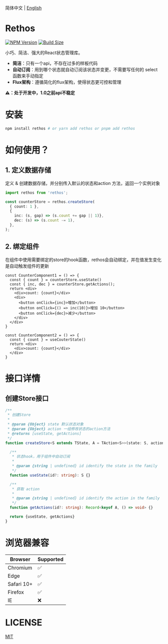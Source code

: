 简体中文 | [English](https://github.com/Basaltic/rethos/blob/main/README.en.md)

# Rethos 

[![NPM Version](https://img.shields.io/npm/v/rethos?style=flat&colorA=brightgreen&colorB=lightgrey)](https://www.npmjs.com/package/rethos)
[![Build Size](https://img.shields.io/bundlephobia/minzip/rethos?label=bundle%20size&style=flat&colorA=brightgreen&colorB=lightgrey)](https://bundlephobia.com/result?p=zustand)

小巧、简洁、强大的React状态管理库。

* **简洁**：只有一个api，不存在过多的样板代码
* **自动订阅**：用到哪个状态就自动订阅该状态并变更，不需要写任何的 select 函数来手动指定
* **Flux架构**：遵循简化的flux架构，使得状态更可控和管理

**⚠️：处于开发中，1.0之前api不稳定**

# 安装

```bash
npm install rethos # or yarn add rethos or pnpm add rethos
```

# 如何使用？

## 1. 定义数据存储

定义 & 创建数据存储，并分别传入默认的状态和action 方法，返回一个实例对象

```ts
import rethos from 'rethos';

const counterStore = rethos.createStore(
  { count: 1 },
  {
    inc: (s, gap) => (s.count += gap || 1)},
    dec: (s) => (s.count -= 1),
  },
);
```
## 2. 绑定组件

在组件中使用需要绑定的store的hook函数，rethos会自动绑定，并在值发生变化是自动触发组件的更新

```tsx
const CounterComponent1 = () => {
  const { count } = counterStore.useState()
  const { inc, dec } = counterStore.getActions();
  return <div>
    <div>count: {count}</div>
    <div>
      <button onClick={inc}>增加</button>
      <button onClick={() => inc(10)}>增加 10</button>
      <button onClick={dec}>减少</button>
    </div>
  </div>
}

const CounterComponent2 = () => {
  const { count } = useCouterState()
  return <div>
    <div>count: {count}</div>
  </div>
}

```


# 接口详情
## 创建Store接口
```ts
/**
 * 创建Store
 *
 * @param {Object} state 默认状态对象
 * @param {Object} action 一组修改状态的action方法
 * @returns [useState, getActions]
 */
function createStore<S extends TState, A = TAction<S>>(state: S, action?: A): [(id?: Id) => S,  (id?: Id) => Record<keyof A, () => void>] {

  /**
   * 状态hook，用于组件中自动订阅
   * 
   * @param {string | undefined} id identify the state in the family
   */
  function useState(id?: string): S {}

  /**
   * 获取 action 
   * 
   * @param {string | undefined} id identify the action in the family
   */
  function getActions(id?: string): Record<keyof A, () => void> {}

  return {useState, getActions}
}


```

# 浏览器兼容

| Browser | Supported |
|--|--|
| Chromium | ✅ |
| Edge | ✅ |
| Safari 10+ | ✅ |
| Firefox | ✅ |
| IE | ❌ |

# LICENSE

[MIT](https://github.com/Basaltic/rethos/blob/main/LICENSE)

